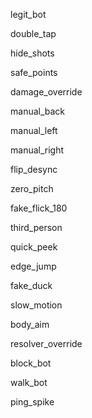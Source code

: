 legit_bot

double_tap

hide_shots

safe_points

damage_override

manual_back

manual_left

manual_right

flip_desync

zero_pitch

fake_flick_180

third_person

quick_peek

edge_jump

fake_duck

slow_motion

body_aim

resolver_override

block_bot

walk_bot

ping_spike
